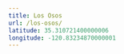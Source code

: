 ```yaml
---
title: Los Osos
url: /los-osos/
latitude: 35.310721400000006
longitude: -120.83234870000001
---
```

